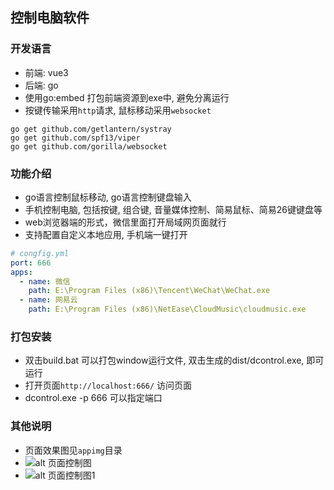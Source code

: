 ## 控制电脑软件
### 开发语言
- 前端: vue3
- 后端: go
- 使用go:embed 打包前端资源到exe中, 避免分离运行
- 按键传输采用`http`请求, 鼠标移动采用`websocket`
```shell
go get github.com/getlantern/systray
go get github.com/spf13/viper
go get github.com/gorilla/websocket
```
### 功能介绍
- go语言控制鼠标移动, go语言控制键盘输入
- 手机控制电脑, 包括按键, 组合键, 音量媒体控制、简易鼠标、简易26键键盘等
- web浏览器端的形式，微信里面打开局域网页面就行
- 支持配置自定义本地应用, 手机端一键打开
```yml
# congfig.yml
port: 666
apps:
  - name: 微信
    path: E:\Program Files (x86)\Tencent\WeChat\WeChat.exe
  - name: 网易云
    path: E:\Program Files (x86)\NetEase\CloudMusic\cloudmusic.exe
```

### 打包安装
- 双击build.bat 可以打包window运行文件, 双击生成的dist/dcontrol.exe, 即可运行
- 打开页面`http://localhost:666/` 访问页面
- dcontrol.exe -p 666 可以指定端口
### 其他说明
- 页面效果图见`appimg`目录
- ![alt 页面控制图](https://gcore.jsdelivr.net/gh/dhjz/dcontrol@master/appimg/app.jpg)
- ![alt 页面控制图1](https://gcore.jsdelivr.net/gh/dhjz/dcontrol@master/appimg/app1.jpg)
